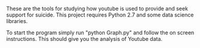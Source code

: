These are the tools for studying how youtube is used to provide and seek support for suicide.
This project requires Python 2.7 and some data science libraries.

To start the program simply run "python Graph.py" and follow the on screen instructions.
This should give you the analysis of Youtube data.